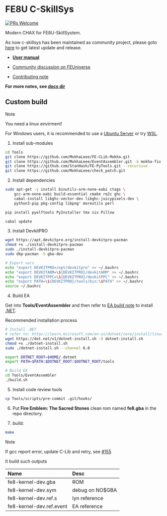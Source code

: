 # FE8U C-SkillSys

[![PRs Welcome](https://img.shields.io/badge/PRs-welcome-brightgreen.svg?style=flat-square)](https://makeapullrequest.com)

Modern CHAX for FE8U-SkillSystem.

As now c-skillsys has been maintained as community project, please goto [here](https://github.com/FireEmblemUniverse/fe8u-cskillsys) to get latest update and release.

- [**User manual**](./docs/Abstract.md)

- [Community discussion on FEUniverse](https://feuniverse.us/t/fe8-modern-c-skillsystem-release/24614)
- [Contributing note](./docs/CONTRIBUTING.md)

**For more notes, see [docs dir](./docs/)**

## Custom build

> [!NOTE]
> You need a linux envirment!
>
> For Windows users, it is recommended to use a [Ubuntu Server](https://ubuntu.com/aws) or try [WSL](https://learn.microsoft.com/en-us/windows/wsl/install).

1. Install sub-modules

```bash
cd Tools
git clone https://github.com/MokhaLeee/FE-CLib-Mokha.git
git clone https://github.com/MokhaLeee/EventAssembler.git -b mokha-fix
git clone https://github.com/StanHash/FE-PyTools.git --recursive
git clone https://github.com/MokhaLeee/check_patch.git
```

2. Install dependencies

```bash
sudo apt-get -y install binutils-arm-none-eabi ctags \
	gcc-arm-none-eabi build-essential cmake re2c ghc \
	cabal-install libghc-vector-dev libghc-juicypixels-dev \
	python3-pip pkg-config libpng* moreutils perl

pip install pyelftools PyInstaller tmx six Pillow

cabal update
```

3. Install DevkitPRO

```bash
wget https://apt.devkitpro.org/install-devkitpro-pacman
chmod +x ./install-devkitpro-pacman
sudo ./install-devkitpro-pacman
sudo dkp-pacman -S gba-dev

# Export vars
echo "export DEVKITPRO=/opt/devkitpro" >> ~/.bashrc
echo "export DEVKITARM=\${DEVKITPRO}/devkitARM" >> ~/.bashrc
echo "export DEVKITPPC=\${DEVKITPRO}/devkitPPC" >> ~/.bashrc
echo "export PATH=\${DEVKITPRO}/tools/bin:\$PATH" >> ~/.bashrc
source ~/.bashrc
```

4. Build EA

Get into **Tools/EventAssembler** and then refer to [EA build note](https://github.com/StanHash/EventAssembler) to install [.NET](https://learn.microsoft.com/en-us/dotnet/core/install/linux-ubuntu).

Recommended installation process
```bash
# Install .NET
# refer to: https://learn.microsoft.com/en-us/dotnet/core/install/linux-scripted-manual#scripted-install
wget https://dot.net/v1/dotnet-install.sh -O dotnet-install.sh
chmod +x ./dotnet-install.sh
sudo ./dotnet-install.sh --channel 6.0

export DOTNET_ROOT=$HOME/.dotnet
export PATH=$PATH:$DOTNET_ROOT:$DOTNET_ROOT/tools

# Build EA
cd Tools/EventAssembler
./build.sh
```

5. Install code review tools

```bash
cp Tools/scripts/pre-commit .git/hooks/
```

6. Put **Fire Emblem: The Sacred Stones** clean rom named **fe8.gba** in the repo directory.

7. build:

```bash
make
```

> [!NOTE]
> If gcc report error, update C-Lib and retry, see [#155](https://github.com/MokhaLeee/fe8u-cskillsys-kernel/discussions/115)

It build such outputs

| Name      | Desc 			|
| :--------	| :-----------	|
|fe8-kernel-dev.gba|ROM|
|fe8-kernel-dev.sym|debug on NO$GBA|
|fe8-kernel-dev.ref.s|lyn reference|
|fe8-kernel-dev.ref.event|EA reference|
